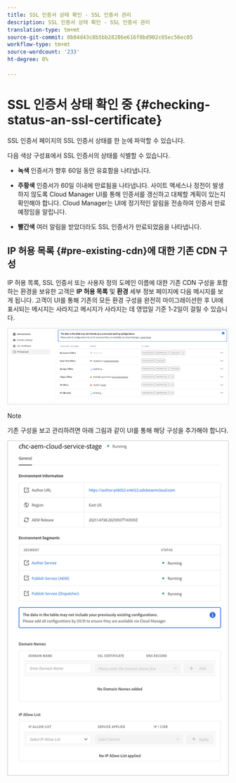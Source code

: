 ```yaml
---
title: SSL 인증서 상태 확인 - SSL 인증서 관리
description: SSL 인증서 상태 확인 - SSL 인증서 관리
translation-type: tm+mt
source-git-commit: 0b04d43c8b5bb28286e616f0bd902c05ec56ec05
workflow-type: tm+mt
source-wordcount: '233'
ht-degree: 0%

---
```



# SSL 인증서 상태 확인 중 {#checking-status-an-ssl-certificate}

SSL 인증서 페이지의 SSL 인증서 상태를 한 눈에 파악할 수 있습니다.

다음 색상 구성표에서 SSL 인증서의 상태를 식별할 수 있습니다.

* **녹색**
인증서가 향후 60일 동안 유효함을 나타냅니다.

* **주황색**
인증서가 60일 이내에 만료됨을 나타냅니다. 사이트 액세스나 정전이 발생하지 않도록 Cloud Manager UI를 통해 인증서를 갱신하고 대체할 계획이 있는지 확인해야 합니다. Cloud Manager는 UI에 정기적인 알림을 전송하여 인증서 만료 예정임을 알립니다.

* **빨간색**
여러 알림을 받았더라도 SSL 인증서가 만료되었음을 나타냅니다.

## IP 허용 목록 {#pre-existing-cdn}에 대한 기존 CDN 구성

IP 허용 목록, SSL 인증서 또는 사용자 정의 도메인 이름에 대한 기존 CDN 구성을 포함하는 환경을 보유한 고객은 **IP 허용 목록** 및 **환경** 세부 정보 페이지에 다음 메시지를 보게 됩니다. 고객이 UI를 통해 기존의 모든 환경 구성을 완전히 마이그레이션한 후 UI에 표시되는 메시지는 사라지고 메시지가 사라지는 데 영업일 기준 1-2일이 걸릴 수 있습니다.

![](/help/implementing/cloud-manager/assets/ip-allow-list-1.png)

>[!NOTE]
>기존 구성을 보고 관리하려면 아래 그림과 같이 UI를 통해 해당 구성을 추가해야 합니다.

![](/help/implementing/cloud-manager/assets/ip-allow-list-2.png)